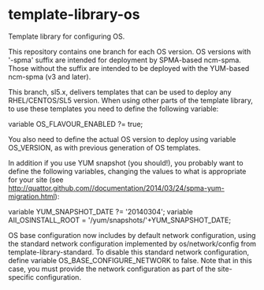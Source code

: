 template-library-os
===================

Template library for configuring OS.

This repository contains one branch for each OS version. OS versions with '-spma' suffix are intended for deployment by
SPMA-based ncm-spma. Those without the suffix are intended to be deployed with the YUM-based ncm-spma (v3 and later).

This branch, sl5.x, delivers templates that can be used to deploy any RHEL/CENTOS/SL5 version. When using other parts of the template
library, to use these templates you need to define the following variable:

variable OS_FLAVOUR_ENABLED ?= true;

You also need to define the actual OS version to deploy using variable OS_VERSION, as with previous generation
of OS templates.

In addition if you use YUM snapshot (you should!), you probably want to define the following variables, changing the
values to what is appropriate for your site (see http://quattor.github.com//documentation/2014/03/24/spma-yum-migration.html):

variable YUM_SNAPSHOT_DATE ?= '20140304';
variable AII_OSINSTALL_ROOT = '/yum/snapshots/'+YUM_SNAPSHOT_DATE;

OS base configuration now includes by default network configuration, using the standard network configuration
implemented by os/network/config from template-library-standard. To disable this standard network configuration,
define variable OS_BASE_CONFIGURE_NETWORK to false. Note that in this case, you must provide the network
configuration as part of the site-specific configuration.

